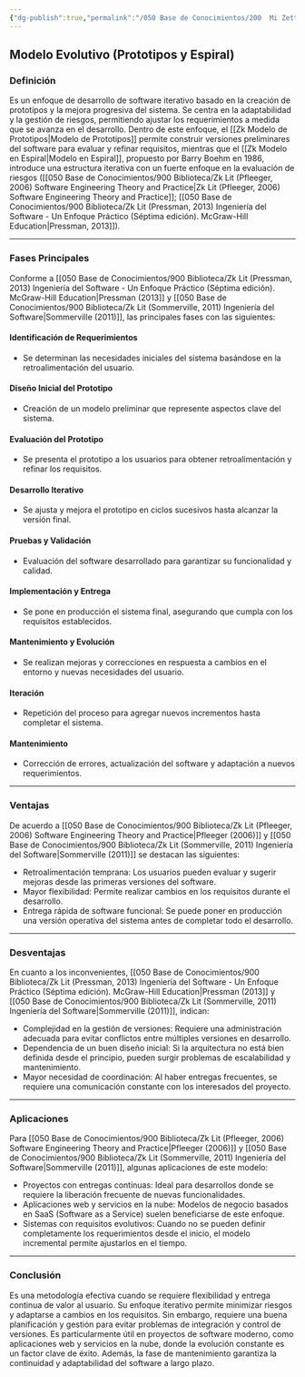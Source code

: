 ```yaml
---
{"dg-publish":true,"permalink":"/050 Base de Conocimientos/200  Mi Zettelkasten/100 Docencia/IS1/2025/Clase 04 Modelos de Proceso de Software/Zk Modelo Evolutivo (Prototipos y Espiral)/","tags":["digitalGarden","modeloDeProceso"]}
---
```


## Modelo Evolutivo (Prototipos y Espiral)

### Definición

Es un enfoque de desarrollo de software iterativo basado en la creación de prototipos y la mejora progresiva del sistema. Se centra en la adaptabilidad y la gestión de riesgos, permitiendo ajustar los requerimientos a medida que se avanza en el desarrollo. Dentro de este enfoque, el [[Zk Modelo de Prototipos\|Modelo de Prototipos]] permite construir versiones preliminares del software para evaluar y refinar requisitos, mientras que el [[Zk Modelo en Espiral\|Modelo en Espiral]], propuesto por Barry Boehm en 1986, introduce una estructura iterativa con un fuerte enfoque en la evaluación de riesgos ([[050 Base de Conocimientos/900 Biblioteca/Zk Lit (Pfleeger, 2006) Software Engineering Theory and Practice\|Zk Lit (Pfleeger, 2006) Software Engineering Theory and Practice]]; [[050 Base de Conocimientos/900 Biblioteca/Zk Lit (Pressman, 2013) Ingeniería del Software - Un Enfoque Práctico (Séptima edición). McGraw-Hill Education\|Pressman, 2013]]).

----
### Fases Principales
Conforme a [[050 Base de Conocimientos/900 Biblioteca/Zk Lit (Pressman, 2013) Ingeniería del Software - Un Enfoque Práctico (Séptima edición). McGraw-Hill Education\|Pressman (2013]] y [[050 Base de Conocimientos/900 Biblioteca/Zk Lit (Sommerville, 2011) Ingeniería del Software\|Sommerville (2011)]], las principales fases con las siguientes:

#### Identificación de Requerimientos
- Se determinan las necesidades iniciales del sistema basándose en la retroalimentación del usuario.
   
#### Diseño Inicial del Prototipo
- Creación de un modelo preliminar que represente aspectos clave del sistema.

#### Evaluación del Prototipo
- Se presenta el prototipo a los usuarios para obtener retroalimentación y refinar los requisitos.

#### Desarrollo Iterativo
- Se ajusta y mejora el prototipo en ciclos sucesivos hasta alcanzar la versión final.

#### Pruebas y Validación
- Evaluación del software desarrollado para garantizar su funcionalidad y calidad.

#### Implementación y Entrega
- Se pone en producción el sistema final, asegurando que cumpla con los requisitos establecidos.

#### Mantenimiento y Evolución
- Se realizan mejoras y correcciones en respuesta a cambios en el entorno y nuevas necesidades del usuario.

#### Iteración
- Repetición del proceso para agregar nuevos incrementos hasta completar el sistema.

#### Mantenimiento
- Corrección de errores, actualización del software y adaptación a nuevos requerimientos.

----
### Ventajas
De acuerdo a [[050 Base de Conocimientos/900 Biblioteca/Zk Lit (Pfleeger, 2006) Software Engineering Theory and Practice\|Pfleeger (2006)]] y [[050 Base de Conocimientos/900 Biblioteca/Zk Lit (Sommerville, 2011) Ingeniería del Software\|Sommerville (2011)]] se destacan las siguientes:

- Retroalimentación temprana: Los usuarios pueden evaluar y sugerir mejoras desde las primeras versiones del software.
- Mayor flexibilidad: Permite realizar cambios en los requisitos durante el desarrollo.
- Entrega rápida de software funcional: Se puede poner en producción una versión operativa del sistema antes de completar todo el desarrollo.
 
----
### Desventajas
En cuanto a los inconvenientes, [[050 Base de Conocimientos/900 Biblioteca/Zk Lit (Pressman, 2013) Ingeniería del Software - Un Enfoque Práctico (Séptima edición). McGraw-Hill Education\|Pressman (2013]] y [[050 Base de Conocimientos/900 Biblioteca/Zk Lit (Sommerville, 2011) Ingeniería del Software\|Sommerville (2011)]], indican:

- Complejidad en la gestión de versiones: Requiere una administración adecuada para evitar conflictos entre múltiples versiones en desarrollo.
- Dependencia de un buen diseño inicial: Si la arquitectura no está bien definida desde el principio, pueden surgir problemas de escalabilidad y mantenimiento.
- Mayor necesidad de coordinación: Al haber entregas frecuentes, se requiere una comunicación constante con los interesados del proyecto.

----
### Aplicaciones
Para [[050 Base de Conocimientos/900 Biblioteca/Zk Lit (Pfleeger, 2006) Software Engineering Theory and Practice\|Pfleeger (2006)]] y [[050 Base de Conocimientos/900 Biblioteca/Zk Lit (Sommerville, 2011) Ingeniería del Software\|Sommerville (2011)]], algunas aplicaciones de este modelo:

- Proyectos con entregas continuas: Ideal para desarrollos donde se requiere la liberación frecuente de nuevas funcionalidades.
- Aplicaciones web y servicios en la nube: Modelos de negocio basados en SaaS (Software as a Service) suelen beneficiarse de este enfoque.
- Sistemas con requisitos evolutivos: Cuando no se pueden definir completamente los requerimientos desde el inicio, el modelo incremental permite ajustarlos en el tiempo.

----
### Conclusión
Es una metodología efectiva cuando se requiere flexibilidad y entrega continua de valor al usuario. Su enfoque iterativo permite minimizar riesgos y adaptarse a cambios en los requisitos. Sin embargo, requiere una buena planificación y gestión para evitar problemas de integración y control de versiones. Es particularmente útil en proyectos de software moderno, como aplicaciones web y servicios en la nube, donde la evolución constante es un factor clave de éxito. Además, la fase de mantenimiento garantiza la continuidad y adaptabilidad del software a largo plazo.